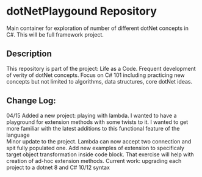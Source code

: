 # dotNetPlaygound Repository
Main container for exploration of number of different dotNet concepts in C#. This will be full framework project.

## Description
This repository is part of the project: Life as a Code. 
Frequent development of verity of dotNet concepts.
Focus on C# 101 including practicing new concepts but not limited to 
algorithms, data structures, core dotNet ideas.

## Change Log:
04/15 Added a new project: playing with lambda. I wanted to have a playground for extension methods with some twists to it.
I wanted to get more familiar with the latest additions to this functional feature of the language  
Minor update to the project. Lambda can now accept two connection and spit fully populated one.
Add new examples of extension to specificaly target object transformation inside code block. That exercise will help with creation of ad-hoc extension methods. 
Current work: upgrading each project to a dotnet 8 and C# 10/12 syntax 
